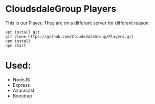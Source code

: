 # CloudsdaleGroup Players
This is our Player, They are on a differant server for differant reason.

```
apt install git
git clone https://github.com/CloudsdaleGroup/Players.git
npm install
npm start
```
# Used:  
+ NodeJS
+ Express 
+ Azuracast
+ Boostrap

